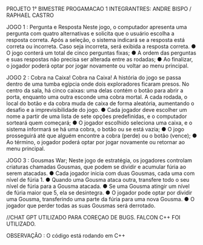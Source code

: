 PROJETO 1° BIMESTRE 
PROGAMACAO 1
INTEGRANTRES: ANDRE BISPO / RAPHAEL CASTRO

JOGO 1 : Pergunta e Resposta
Neste jogo, o computador apresenta uma pergunta com quatro alternativas e
solicita que o usuário escolha a resposta correta. Após a seleção, o sistema
indicará se a resposta está correta ou incorreta. Caso seja incorreta, será
exibida a resposta correta.
● O jogo conterá um total de cinco perguntas fixas;
● A ordem das perguntas e suas respostas não precisa ser alterada entre
as rodadas;
● Ao finalizar, o jogador poderá optar por jogar novamente ou voltar ao
menu principal.


JOGO 2 : Cobra na Caixa!
Cobra na Caixa!
A história do jogo se passa dentro de uma tumba egípcia onde dois
exploradores ficaram presos. No centro da sala, há cinco caixas: uma delas
contém o botão para abrir a porta, enquanto uma outra esconde uma cobra
mortal. A cada rodada, o local do botão e da cobra muda de caixa de forma
aleatória, aumentando o desafio e a imprevisibilidade do jogo.
● Cada jogador deve escolher um nome a partir de uma lista de sete
opções predefinidas, e o computador sorteará quem começará;
● O jogador escolhido seleciona uma caixa, e o sistema informará se há
uma cobra, o botão ou se está vazia;
● O jogo prosseguirá até que alguém encontre a cobra (perde) ou o botão
(vence);
● Ao término, o jogador poderá optar por jogar novamente ou retornar ao
menu principal.


JOGO 3 : Gousmas War; 
Neste jogo de estratégia, os jogadores controlam criaturas chamadas
Gousmas, que podem se dividir e acumular fúria ao serem atacadas.
● Cada jogador inicia com duas Gousmas, cada uma com nível de fúria 1.
● Quando uma Gousma ataca outra, transfere todo o seu nível de fúria
para a Gousma atacada.
● Se uma Gousma atingir um nível de fúria maior que 5, ela se desintegra.
● O jogador pode optar por dividir uma Gousma, transferindo uma parte da
fúria para uma nova Gousma.
● O jogador que perder todas as suas Gousmas será derrotado.


//CHAT GPT UTILIZADO PARA COREÇAO DE BUGS.
FALCON C++ FOI UTILIZADO.

OBSERVAÇÂO : O código está rodando em C++
